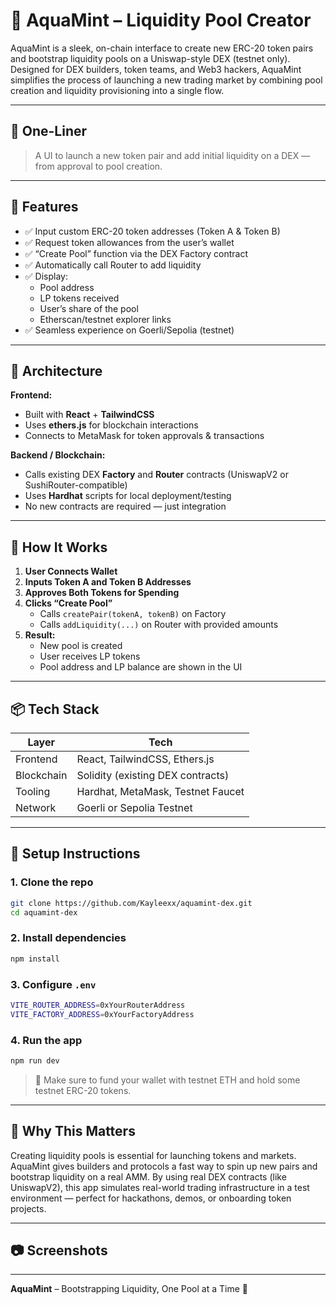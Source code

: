 
# 🌊 AquaMint – Liquidity Pool Creator

AquaMint is a sleek, on-chain interface to create new ERC-20 token pairs and bootstrap liquidity pools on a Uniswap-style DEX (testnet only). Designed for DEX builders, token teams, and Web3 hackers, AquaMint simplifies the process of launching a new trading market by combining pool creation and liquidity provisioning into a single flow.

---

## 🚀 One-Liner

> A UI to launch a new token pair and add initial liquidity on a DEX — from approval to pool creation.

---

## 🎯 Features

- ✅ Input custom ERC-20 token addresses (Token A & Token B)
- ✅ Request token allowances from the user’s wallet
- ✅ “Create Pool” function via the DEX Factory contract
- ✅ Automatically call Router to add liquidity
- ✅ Display:
  - Pool address
  - LP tokens received
  - User’s share of the pool
  - Etherscan/testnet explorer links
- ✅ Seamless experience on Goerli/Sepolia (testnet)

---

## 🧱 Architecture

**Frontend:**  
- Built with **React** + **TailwindCSS**  
- Uses **ethers.js** for blockchain interactions  
- Connects to MetaMask for token approvals & transactions  

**Backend / Blockchain:**  
- Calls existing DEX **Factory** and **Router** contracts (UniswapV2 or SushiRouter-compatible)  
- Uses **Hardhat** scripts for local deployment/testing  
- No new contracts are required — just integration

---

## 🧪 How It Works

1. **User Connects Wallet**
2. **Inputs Token A and Token B Addresses**
3. **Approves Both Tokens for Spending**
4. **Clicks “Create Pool”**
   - Calls `createPair(tokenA, tokenB)` on Factory
   - Calls `addLiquidity(...)` on Router with provided amounts
5. **Result:**
   - New pool is created
   - User receives LP tokens
   - Pool address and LP balance are shown in the UI

---

## 📦 Tech Stack

| Layer       | Tech                         |
|-------------|------------------------------|
| Frontend    | React, TailwindCSS, Ethers.js|
| Blockchain  | Solidity (existing DEX contracts) |
| Tooling     | Hardhat, MetaMask, Testnet Faucet |
| Network     | Goerli or Sepolia Testnet    |

---

## 🔧 Setup Instructions

### 1. Clone the repo
```bash
git clone https://github.com/Kayleexx/aquamint-dex.git
cd aquamint-dex
````

### 2. Install dependencies

```bash
npm install
```

### 3. Configure `.env`

```bash
VITE_ROUTER_ADDRESS=0xYourRouterAddress
VITE_FACTORY_ADDRESS=0xYourFactoryAddress
```

### 4. Run the app

```bash
npm run dev
```

> 🧠 Make sure to fund your wallet with testnet ETH and hold some testnet ERC-20 tokens.

---

## 🧠 Why This Matters

Creating liquidity pools is essential for launching tokens and markets. AquaMint gives builders and protocols a fast way to spin up new pairs and bootstrap liquidity on a real AMM. By using real DEX contracts (like UniswapV2), this app simulates real-world trading infrastructure in a test environment — perfect for hackathons, demos, or onboarding token projects.

---

## 📷 Screenshots





---

**AquaMint** – Bootstrapping Liquidity, One Pool at a Time 🌊
